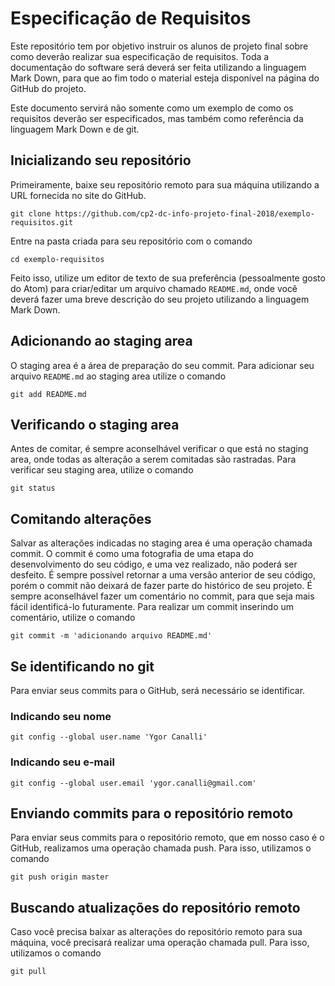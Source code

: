 # Especificação de Requisitos

Este repositório tem por objetivo instruir os alunos de projeto final sobre como deverão realizar sua especificação de requisitos. Toda a documentação do software será deverá ser feita utilizando a linguagem Mark Down, para que ao fim todo o material esteja disponível na página do GitHub do projeto.

Este documento servirá não somente como um exemplo de como os requisitos deverão ser especificados, mas também como referência da linguagem Mark Down e de git.

## Inicializando seu repositório

Primeiramente, baixe seu repositório remoto para sua máquina utilizando a URL fornecida no site do GitHub.

```
git clone https://github.com/cp2-dc-info-projeto-final-2018/exemplo-requisitos.git
```

Entre na pasta criada para seu repositório com o comando

```
cd exemplo-requisitos
```

Feito isso, utilize um editor de texto de sua preferência (pessoalmente gosto do Atom) para criar/editar um arquivo chamado `README.md`, onde você deverá fazer uma breve descrição do seu projeto utilizando a linguagem Mark Down.

## Adicionando ao staging area

O staging area é a área de preparação do seu commit. Para adicionar seu arquivo `README.md` ao staging area utilize o comando

```
git add README.md
```

## Verificando o staging area

Antes de comitar, é sempre aconselhável verificar o que está no staging area, onde todas as alteração a serem comitadas são rastradas. Para verificar seu staging area, utilize o comando

```
git status
```

## Comitando alterações

Salvar as alterações indicadas no staging area é uma operação chamada commit. O commit é como uma fotografia de uma etapa do desenvolvimento do seu código, e uma vez realizado, não poderá ser desfeito. É sempre possível retornar a uma versão anterior de seu código, porém o commit não deixará de fazer parte do histórico de seu projeto. É sempre aconselhável fazer um comentário no commit, para que seja mais fácil identificá-lo futuramente. Para realizar um commit inserindo um comentário, utilize o comando

```
git commit -m 'adicionando arquivo README.md'
```

## Se identificando no git

Para enviar seus commits para o GitHub, será necessário se identificar.

### Indicando seu nome

```
git config --global user.name 'Ygor Canalli'
```

### Indicando seu e-mail

```
git config --global user.email 'ygor.canalli@gmail.com'
```

## Enviando commits para o repositório remoto

Para enviar seus commits para o repositório remoto, que em nosso caso é o GitHub, realizamos uma operação chamada push. Para isso, utilizamos o comando

```
git push origin master
```

## Buscando atualizações do repositório remoto

Caso você precisa baixar as alterações do repositório remoto para sua máquina, você precisará realizar uma operação chamada pull. Para isso, utilizamos o comando

```
git pull
```
